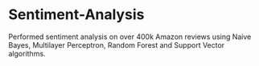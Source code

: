 # Sentiment-Analysis
Performed sentiment analysis on over 400k Amazon reviews using Naive Bayes, Multilayer Perceptron, Random Forest and Support Vector algorithms.
